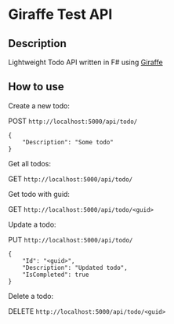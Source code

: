 # Giraffe Test API
## Description
Lightweight Todo API written in F# using [Giraffe](https://github.com/giraffe-fsharp/Giraffe)

## How to use
Create a new todo:

POST `http://localhost:5000/api/todo/`
```
{
    "Description": "Some todo"
}
```

Get all todos:

GET `http://localhost:5000/api/todo/`

Get todo with guid:

GET `http://localhost:5000/api/todo/<guid>`

Update a todo:

PUT `http://localhost:5000/api/todo/`
```
{
    "Id": "<guid>",
    "Description": "Updated todo",
    "IsCompleted": true
}
```

Delete a todo:

DELETE `http://localhost:5000/api/todo/<guid>`
